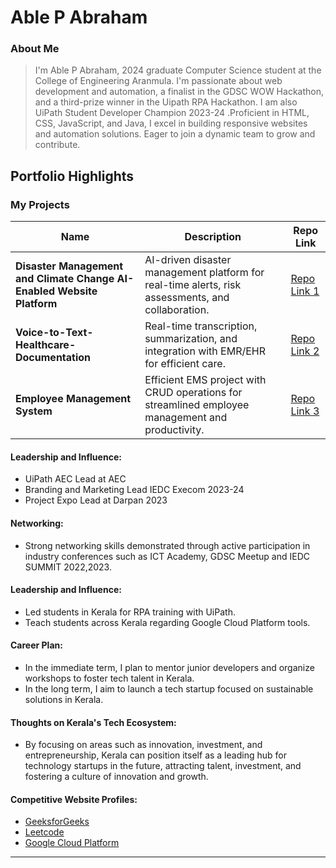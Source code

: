# Able P Abraham

### About Me

> I'm Able P Abraham, 2024 graduate  Computer Science student at the College of Engineering Aranmula. I'm passionate about web development and automation, a finalist in the GDSC WOW Hackathon, and a third-prize winner in the Uipath RPA Hackathon. I am also UiPath Student Developer Champion 2023-24 .Proficient in HTML, CSS, JavaScript, and Java, I excel in building responsive websites and automation solutions. Eager to join a dynamic team to grow and contribute.

## Portfolio Highlights

### My Projects

| Name | Description | Repo Link |
|---------------------|---------------------------------------------------------------------------|----------------------------------------------------------------|
| **Disaster Management and Climate Change AI-Enabled Website Platform** | AI-driven disaster management platform for real-time alerts, risk assessments, and collaboration.| [Repo Link 1](https://github.com/Able2002/Final-Project) |
| **Voice-to-Text-Healthcare-Documentation** | Real-time transcription, summarization, and integration with EMR/EHR for efficient care.| [Repo Link 2](https://github.com/Able2002/Voice-to-Text-Healthcare-Documentation) |
| **Employee Management System** | Efficient EMS project with CRUD operations for streamlined employee management and productivity.| [Repo Link 3](https://github.com/Able2002/Employee-Management-System)

#### Leadership and Influence:

- UiPath AEC Lead at AEC
- Branding and Marketing Lead IEDC Execom 2023-24
- Project Expo Lead at Darpan 2023


#### Networking:

- Strong networking skills demonstrated through active participation in industry conferences such as ICT Academy, GDSC Meetup and IEDC SUMMIT 2022,2023.

#### Leadership and Influence:

- Led students in Kerala  for RPA training with UiPath.
- Teach students across Kerala regarding Google Cloud Platform tools.

#### Career Plan:

- In the immediate term, I plan to mentor junior developers and organize workshops to foster tech talent in Kerala.
- In the long term, I aim to launch a tech startup focused on sustainable solutions in Kerala.

#### Thoughts on Kerala's Tech Ecosystem:

- By focusing on areas such as innovation, investment, and entrepreneurship, Kerala can position itself as a leading hub for technology startups in the future, attracting talent, investment, and fostering a culture of innovation and growth.

#### Competitive Website Profiles:

- [GeeksforGeeks](https://www.geeksforgeeks.org/user/ablepabraham19/)
- [Leetcode](https://leetcode.com/u/Able2002/)
- [Google Cloud Platform](https://www.cloudskillsboost.google/public_profiles/0068f6b2-465c-4069-90ab-872d360de8a9)


---
